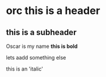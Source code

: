 # orc this is a header
## this is a subheader
Oscar is my name
**this is bold**

lets aadd something else

this is an 'italic'
